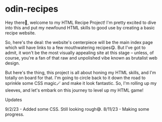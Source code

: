 # odin-recipes
Hey there👋, welcome to my HTML Recipe Project! I'm pretty excited to dive into this and put my newfound HTML skills to good use by creating a basic recipe website.

So, here's the deal: the website's centerpiece will be the main index page which will have links to a few mouthwatering recipes😋. But I've got to admit, it won't be the most visually appealing site at this stage – unless, of course, you're a fan of that raw and unpolished vibe known as brutalist web design.

But here's the thing, this project is all about honing my HTML skills, and I'm totally on board for that. I'm going to circle back to it down the road to sprinkle some CSS magic🪄 and make it look fantastic. So, I'm rolling up my sleeves, and let's embark on this journey to level up my HTML game!


Updates

9/2/23 - Added some CSS. Still looking rough😅.
8/11/23 - Making some progress.